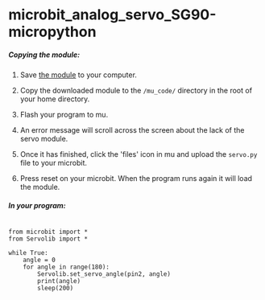 # microbit_analog_servo_SG90-micropython

##### Copying the module:

1. Save [the module](https://github.com/microbit-playground/microbit-servo-class/blob/master/servo.py) to your computer.

2. Copy the downloaded module to the `/mu_code/` directory in the root of your home directory.

3. Flash your program to mu.

4. An error message will scroll across the screen about the lack of the servo module.

5. Once it has finished, click the 'files' icon in mu and upload the `servo.py` file to your microbit.

6. Press reset on your microbit. When the program runs again it will load the module.

##### In your program:

```
  
from microbit import *
from Servolib import *

while True:
    angle = 0
    for angle in range(180):
        Servolib.set_servo_angle(pin2, angle)
        print(angle)
        sleep(200)
```
